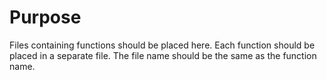 # Purpose

Files containing functions should be placed here. Each function should be placed
in a separate file. The file name should be the same as the function name.
